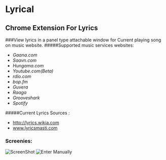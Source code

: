 # Lyrical
Chrome Extension For Lyrics
-----------
###View lyrics in a panel type attachable window for Current playing song on music website.
#####Supported music services websites:
 * *Gaana.com*
 * *Saavn.com*
 * *Hungama.com*
 * *Youtube.com(Beta)*
 * *rdio.com*
 * *bop.fm*
 * *Guvera*
 * *Raaga*
 * *Grooveshark*
 * *Spotify*
 
 #####Current Lyrics Sources : 
 * http://lyrics.wikia.com
  * www.lyricsmasti.com

 ### Screenies:
 ![ScreenShot](https://github.com/singham007/Lyrical/Screenshots/Capture.PNG)
  ![Enter Manually](https://github.com/singham007/Lyrical/Screenshots/Capture.PNG)